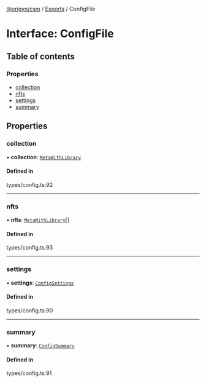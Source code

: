 [@origyn/csm](../README.md) / [Exports](../modules.md) / ConfigFile

# Interface: ConfigFile

## Table of contents

### Properties

- [collection](ConfigFile.md#collection)
- [nfts](ConfigFile.md#nfts)
- [settings](ConfigFile.md#settings)
- [summary](ConfigFile.md#summary)

## Properties

### collection

• **collection**: [`MetaWithLibrary`](MetaWithLibrary.md)

#### Defined in

types/config.ts:92

___

### nfts

• **nfts**: [`MetaWithLibrary`](MetaWithLibrary.md)[]

#### Defined in

types/config.ts:93

___

### settings

• **settings**: [`ConfigSettings`](ConfigSettings.md)

#### Defined in

types/config.ts:90

___

### summary

• **summary**: [`ConfigSummary`](ConfigSummary.md)

#### Defined in

types/config.ts:91
